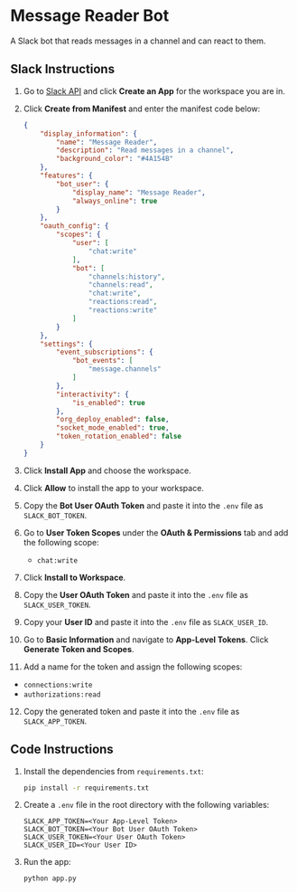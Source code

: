 # Message Reader Bot

A Slack bot that reads messages in a channel and can react to them.

## Slack Instructions

1. Go to [Slack API](https://api.slack.com/) and click **Create an App** for the workspace you are in.

2. Click **Create from Manifest** and enter the manifest code below:

    ```json
    {
        "display_information": {
            "name": "Message Reader",
            "description": "Read messages in a channel",
            "background_color": "#4A154B"
        },
        "features": {
            "bot_user": {
                "display_name": "Message Reader",
                "always_online": true
            }
        },
        "oauth_config": {
            "scopes": {
                "user": [
                    "chat:write"
                ],
                "bot": [
                    "channels:history",
                    "channels:read",
                    "chat:write",
                    "reactions:read",
                    "reactions:write"
                ]
            }
        },
        "settings": {
            "event_subscriptions": {
                "bot_events": [
                    "message.channels"
                ]
            },
            "interactivity": {
                "is_enabled": true
            },
            "org_deploy_enabled": false,
            "socket_mode_enabled": true,
            "token_rotation_enabled": false
        }
    }
    ```

3. Click **Install App** and choose the workspace.

4. Click **Allow** to install the app to your workspace.

5. Copy the **Bot User OAuth Token** and paste it into the `.env` file as `SLACK_BOT_TOKEN`.

6. Go to **User Token Scopes** under the **OAuth & Permissions** tab and add the following scope:
   - `chat:write`

7. Click **Install to Workspace**.

8. Copy the **User OAuth Token** and paste it into the `.env` file as `SLACK_USER_TOKEN`.

9. Copy your **User ID** and paste it into the `.env` file as `SLACK_USER_ID`.

10. Go to **Basic Information** and navigate to **App-Level Tokens**. Click **Generate Token and Scopes**.

11. Add a name for the token and assign the following scopes:
   - `connections:write`
   - `authorizations:read`

12. Copy the generated token and paste it into the `.env` file as `SLACK_APP_TOKEN`.

## Code Instructions

1. Install the dependencies from `requirements.txt`:

    ```bash
    pip install -r requirements.txt
    ```

2. Create a `.env` file in the root directory with the following variables:

    ```
    SLACK_APP_TOKEN=<Your App-Level Token>
    SLACK_BOT_TOKEN=<Your Bot User OAuth Token>
    SLACK_USER_TOKEN=<Your User OAuth Token>
    SLACK_USER_ID=<Your User ID>
    ```

3. Run the app:

    ```bash
    python app.py
    ```